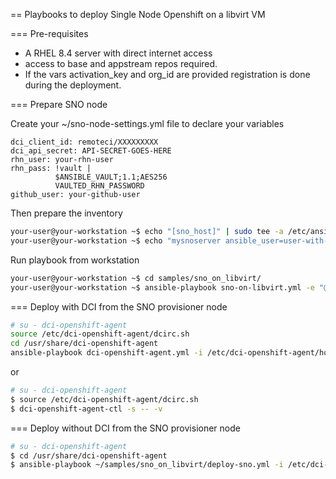 == Playbooks to deploy Single Node Openshift on a libvirt VM

=== Pre-requisites

- A RHEL 8.4 server with direct internet access
- access to base and appstream repos required.
- If the vars activation_key and org_id are provided registration is done during the deployment.



=== Prepare SNO node

Create your ~/sno-node-settings.yml file to declare your variables

```
dci_client_id: remoteci/XXXXXXXXX
dci_api_secret: API-SECRET-GOES-HERE
rhn_user: your-rhn-user
rhn_pass: !vault |
          $ANSIBLE_VAULT;1.1;AES256
          VAULTED_RHN_PASSWORD
github_user: your-github-user
```

Then prepare the inventory
```bash
your-user@your-workstation ~$ echo "[sno_host]" | sudo tee -a /etc/ansible/hosts
your-user@your-workstation ~$ echo "mysnoserver ansible_user=user-with-sudo-priv ansible_host=some-server" | sudo tee -a /etc/ansible/hosts
```

Run playbook from workstation
```bash
your-user@your-workstation ~$ cd samples/sno_on_libvirt/
your-user@your-workstation ~$ ansible-playbook sno-on-libvirt.yml -e "@~/sno-node-settings.yml" -i /etc/ansible/hosts --vault-password-file ~/.vault_secret
```

=== Deploy with DCI from the SNO provisioner node
```bash
# su - dci-openshift-agent
source /etc/dci-openshift-agent/dcirc.sh
cd /usr/share/dci-openshift-agent
ansible-playbook dci-openshift-agent.yml -i /etc/dci-openshift-agent/hosts  -e "@/etc/dci-openshift-agent/settings.yml"
```

or 

```bash
# su - dci-openshift-agent
$ source /etc/dci-openshift-agent/dcirc.sh
$ dci-openshift-agent-ctl -s -- -v

```

=== Deploy without DCI from the SNO provisioner node
```bash
# su - dci-openshift-agent
$ cd /usr/share/dci-openshift-agent
$ ansible-playbook ~/samples/sno_on_libvirt/deploy-sno.yml -i /etc/dci-openshift-agent/hosts
```

